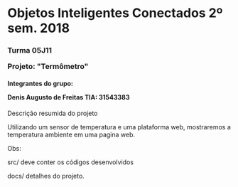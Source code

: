 **<h1>Objetos Inteligentes Conectados 2º sem. 2018</h1>**

<h3>Turma 05J11

Projeto: "Termômetro"
</h3>

<h4>
Integrantes do grupo:

Denis Augusto de Freitas TIA: 31543383

</h4>

Descrição resumida do projeto

Utilizando um sensor de temperatura e uma plataforma web, mostraremos a temperatura ambiente em uma pagina web.

Obs:

src/ deve conter os códigos desenvolvidos

docs/ detalhes do projeto.
